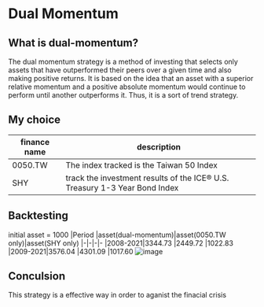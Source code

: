 # Dual Momentum

## What is dual-momentum?

The dual momentum strategy is a method of investing that selects only assets that have outperformed their peers over a given time and also making positive returns. It is based on the idea that an asset with a superior relative momentum and a positive absolute momentum would continue to perform until another outperforms it. Thus, it is a sort of trend strategy.


## My choice

|finance name|description
|-|-
|0050.TW |The index tracked is the Taiwan 50 Index
|SHY     |track the investment results of the ICE® U.S. Treasury 1-3 Year Bond Index

## Backtesting
initial asset = 1000
|Period |asset(dual-momentum)|asset(0050.TW only)|asset(SHY only)
|-|-|-|-
|2008-2021|3344.73 |2449.72 |1022.83
|2009-2021|3576.04 |4301.09 |1017.60
![image](https://user-images.githubusercontent.com/84324340/188188451-db205fac-1863-4ed1-b38a-1100837dac2d.png)

## Conculsion

This strategy is a effective way in order to aganist the finacial crisis
